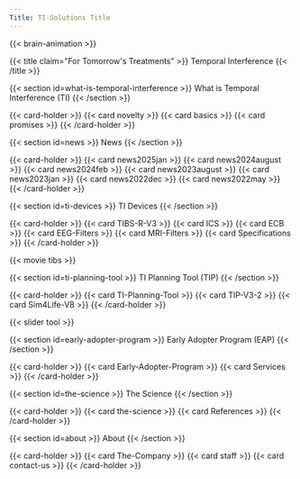```yaml
---
Title: TI-Solutions Title
---
```

{{< brain-animation >}}

{{< title claim="For Tomorrow's Treatments" >}}
Temporal Interference
{{< /title >}}

{{< section id=what-is-temporal-interference >}}
What is Temporal Interference (TI)
{{< /section >}}

{{< card-holder >}}
{{< card novelty >}}
{{< card basics >}}
{{< card promises >}}
{{< /card-holder >}}

{{< section id=news >}}
News
{{< /section >}}

{{< card-holder >}}
{{< card news2025jan >}}
{{< card news2024august >}}
{{< card news2024feb >}}
{{< card news2023august >}}
{{< card news2023jan >}}
{{< card news2022dec >}}
{{< card news2022may >}}
{{< /card-holder >}}

{{< section id=ti-devices >}}
TI Devices
{{< /section >}}

{{< card-holder >}}
{{< card TIBS-R-V3 >}}
{{< card ICS >}}
{{< card ECB >}}
{{< card EEG-Filters >}}
{{< card MRI-Filters >}}
{{< card Specifications >}}
{{< /card-holder >}}

{{< movie tibs >}}

{{< section id=ti-planning-tool >}}
TI Planning Tool (TIP)
{{< /section >}}

{{< card-holder >}}
{{< card TI-Planning-Tool >}}
{{< card TIP-V3-2 >}}
{{< card Sim4Life-V8 >}}
{{< /card-holder >}}

{{< slider tool >}}

{{< section id=early-adopter-program >}}
Early Adopter Program (EAP)
{{< /section >}}

{{< card-holder >}}
{{< card Early-Adopter-Program >}}
{{< card Services >}}
{{< /card-holder >}}

{{< section id=the-science >}}
The Science
{{< /section >}}

{{< card-holder >}}
{{< card the-science >}}
{{< card References >}}
{{< /card-holder >}}

{{< section id=about >}}
About
{{< /section >}}

{{< card-holder >}}
{{< card The-Company >}}
{{< card staff >}}
{{< card contact-us >}}
{{< /card-holder >}}
